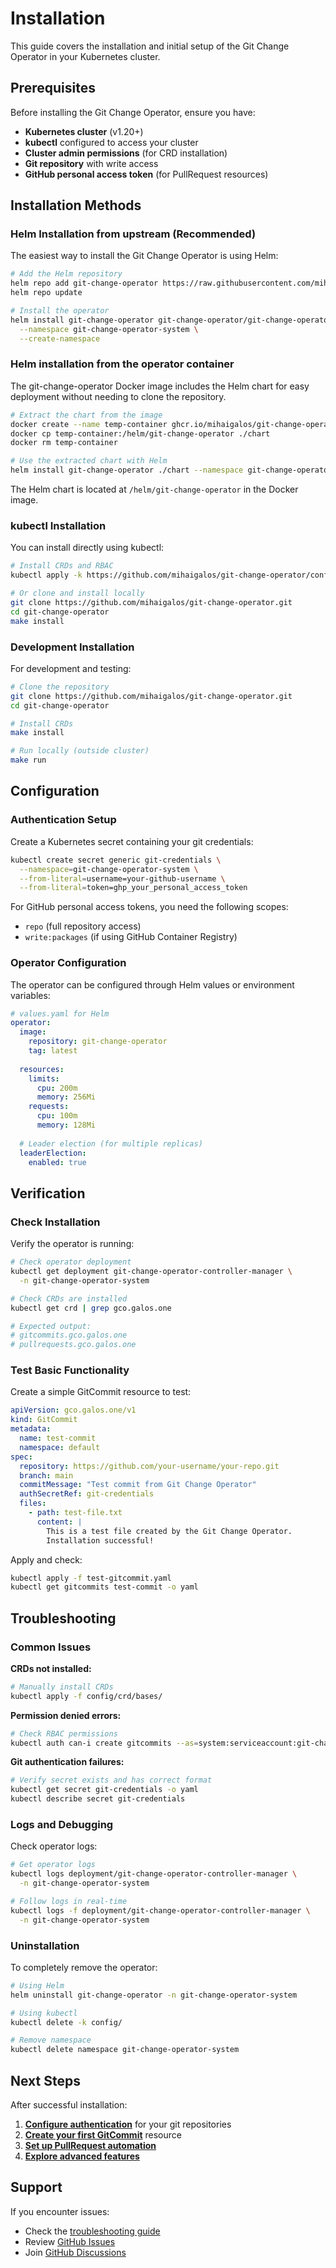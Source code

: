 # Installation

This guide covers the installation and initial setup of the Git Change Operator in your Kubernetes cluster.

## Prerequisites

Before installing the Git Change Operator, ensure you have:

- **Kubernetes cluster** (v1.20+)
- **kubectl** configured to access your cluster
- **Cluster admin permissions** (for CRD installation)
- **Git repository** with write access
- **GitHub personal access token** (for PullRequest resources)

## Installation Methods

### Helm Installation from upstream (Recommended)

The easiest way to install the Git Change Operator is using Helm:

```bash
# Add the Helm repository
helm repo add git-change-operator https://raw.githubusercontent.com/mihaigalos/git-change-operator/helm-chart/
helm repo update

# Install the operator
helm install git-change-operator git-change-operator/git-change-operator \
  --namespace git-change-operator-system \
  --create-namespace
```

### Helm installation from the operator container

The git-change-operator Docker image includes the Helm chart for easy deployment without needing to clone the repository.

```bash
# Extract the chart from the image
docker create --name temp-container ghcr.io/mihaigalos/git-change-operator:latest
docker cp temp-container:/helm/git-change-operator ./chart
docker rm temp-container

# Use the extracted chart with Helm
helm install git-change-operator ./chart --namespace git-change-operator-system --create-namespace
```

The Helm chart is located at `/helm/git-change-operator` in the Docker image.

### kubectl Installation

You can install directly using kubectl:

```bash
# Install CRDs and RBAC
kubectl apply -k https://github.com/mihaigalos/git-change-operator/config

# Or clone and install locally
git clone https://github.com/mihaigalos/git-change-operator.git
cd git-change-operator
make install
```

### Development Installation

For development and testing:

```bash
# Clone the repository
git clone https://github.com/mihaigalos/git-change-operator.git
cd git-change-operator

# Install CRDs
make install

# Run locally (outside cluster)
make run
```

## Configuration

### Authentication Setup

Create a Kubernetes secret containing your git credentials:

```bash
kubectl create secret generic git-credentials \
  --namespace=git-change-operator-system \
  --from-literal=username=your-github-username \
  --from-literal=token=ghp_your_personal_access_token
```

For GitHub personal access tokens, you need the following scopes:
- `repo` (full repository access)
- `write:packages` (if using GitHub Container Registry)

### Operator Configuration

The operator can be configured through Helm values or environment variables:

```yaml
# values.yaml for Helm
operator:
  image:
    repository: git-change-operator
    tag: latest
  
  resources:
    limits:
      cpu: 200m
      memory: 256Mi
    requests:
      cpu: 100m
      memory: 128Mi
  
  # Leader election (for multiple replicas)
  leaderElection:
    enabled: true
```

## Verification

### Check Installation

Verify the operator is running:

```bash
# Check operator deployment
kubectl get deployment git-change-operator-controller-manager \
  -n git-change-operator-system

# Check CRDs are installed
kubectl get crd | grep gco.galos.one

# Expected output:
# gitcommits.gco.galos.one
# pullrequests.gco.galos.one
```

### Test Basic Functionality

Create a simple GitCommit resource to test:

```yaml
apiVersion: gco.galos.one/v1
kind: GitCommit
metadata:
  name: test-commit
  namespace: default
spec:
  repository: https://github.com/your-username/your-repo.git
  branch: main
  commitMessage: "Test commit from Git Change Operator"
  authSecretRef: git-credentials
  files:
    - path: test-file.txt
      content: |
        This is a test file created by the Git Change Operator.
        Installation successful!
```

Apply and check:

```bash
kubectl apply -f test-gitcommit.yaml
kubectl get gitcommits test-commit -o yaml
```

## Troubleshooting

### Common Issues

**CRDs not installed:**
```bash
# Manually install CRDs
kubectl apply -f config/crd/bases/
```

**Permission denied errors:**
```bash
# Check RBAC permissions
kubectl auth can-i create gitcommits --as=system:serviceaccount:git-change-operator-system:git-change-operator-controller-manager
```

**Git authentication failures:**
```bash
# Verify secret exists and has correct format
kubectl get secret git-credentials -o yaml
kubectl describe secret git-credentials
```

### Logs and Debugging

Check operator logs:

```bash
# Get operator logs
kubectl logs deployment/git-change-operator-controller-manager \
  -n git-change-operator-system

# Follow logs in real-time
kubectl logs -f deployment/git-change-operator-controller-manager \
  -n git-change-operator-system
```

### Uninstallation

To completely remove the operator:

```bash
# Using Helm
helm uninstall git-change-operator -n git-change-operator-system

# Using kubectl
kubectl delete -k config/

# Remove namespace
kubectl delete namespace git-change-operator-system
```

## Next Steps

After successful installation:

1. **[Configure authentication](authentication.md)** for your git repositories
2. **[Create your first GitCommit](../examples/basic-gitcommit.md)** resource
3. **[Set up PullRequest automation](../examples/pullrequest.md)**
4. **[Explore advanced features](../examples/advanced.md)**

## Support

If you encounter issues:

- Check the [troubleshooting guide](../reference/error-handling.md)
- Review [GitHub Issues](https://github.com/mihaigalos/git-change-operator/issues)
- Join [GitHub Discussions](https://github.com/mihaigalos/git-change-operator/discussions)